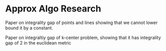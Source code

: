 # Approx Algo Research
Paper on integrality gap of points and lines showing that we cannot lower bound it by a constant.

Paper on integraltiy gap of k-center problem, showing that it has integrality gap of 2 in the euclidean metric
